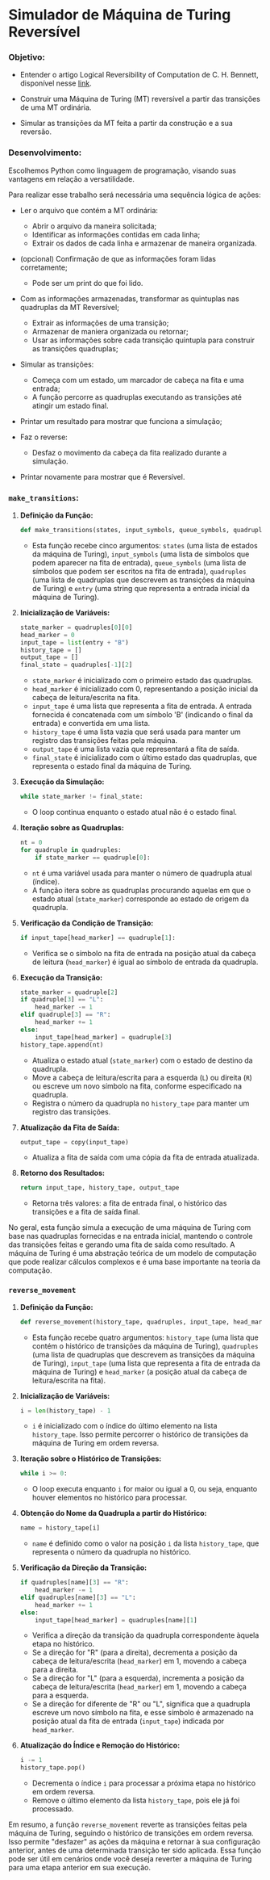 #  Simulador de Máquina de Turing Reversível

### Objetivo:
* Entender o artigo Logical Reversibility of Computation de C. H. Bennett, disponível nesse [link](https://www.dna.caltech.edu/courses/cs191/paperscs191/bennett1973.pdf).

* Construir uma Máquina de Turing (MT) reversível a partir das transições de uma MT ordinária.

* Simular as transições da MT feita a partir da construção e a sua reversão.

### Desenvolvimento:

Escolhemos Python como linguagem de programação, visando suas vantagens em relação a versatilidade.

Para realizar esse trabalho será necessária uma sequência lógica de ações:
* Ler o arquivo que contém a MT ordinária:
    * Abrir o arquivo da maneira solicitada;
    * Identificar as informações contidas em cada linha;
    * Extrair os dados de cada linha e armazenar de maneira organizada.

* (opcional) Confirmação de que as informações foram lidas corretamente;
    * Pode ser um print do que foi lido.

* Com as informações armazenadas, transformar as quintuplas nas quadruplas da MT Reversível;
    * Extrair as informações de uma transição;
    * Armazenar de maniera organizada ou retornar;
    * Usar as informações sobre cada transição quintupla para construir as transições quadruplas;

* Simular as transições:
    * Começa com um estado, um marcador de cabeça na fita e uma entrada;
    * A função percorre as quadruplas executando as transições até atingir um estado final.

* Printar um resultado para mostrar que funciona a simulação;

* Faz o reverse:
    * Desfaz o movimento da cabeça da fita realizado durante a simulação.

* Printar novamente para mostrar que é Reversível.


### `make_transitions`:

1. **Definição da Função:**
   ```python
   def make_transitions(states, input_symbols, queue_symbols, quadruples, entry):
   ```

   - Esta função recebe cinco argumentos: `states` (uma lista de estados da máquina de Turing), `input_symbols` (uma lista de símbolos que podem aparecer na fita de entrada), `queue_symbols` (uma lista de símbolos que podem ser escritos na fita de entrada), `quadruples` (uma lista de quadruplas que descrevem as transições da máquina de Turing) e `entry` (uma string que representa a entrada inicial da máquina de Turing).

2. **Inicialização de Variáveis:**
   ```python
   state_marker = quadruples[0][0]
   head_marker = 0
   input_tape = list(entry + "B")
   history_tape = []
   output_tape = []
   final_state = quadruples[-1][2]
   ```

   - `state_marker` é inicializado com o primeiro estado das quadruplas.
   - `head_marker` é inicializado com 0, representando a posição inicial da cabeça de leitura/escrita na fita.
   - `input_tape` é uma lista que representa a fita de entrada. A entrada fornecida é concatenada com um símbolo 'B' (indicando o final da entrada) e convertida em uma lista.
   - `history_tape` é uma lista vazia que será usada para manter um registro das transições feitas pela máquina.
   - `output_tape` é uma lista vazia que representará a fita de saída.
   - `final_state` é inicializado com o último estado das quadruplas, que representa o estado final da máquina de Turing.

3. **Execução da Simulação:**
   ```python
   while state_marker != final_state:
   ```

   - O loop continua enquanto o estado atual não é o estado final.

4. **Iteração sobre as Quadruplas:**
   ```python
   nt = 0
   for quadruple in quadruples:
       if state_marker == quadruple[0]:
   ```

   - `nt` é uma variável usada para manter o número de quadrupla atual (índice).
   - A função itera sobre as quadruplas procurando aquelas em que o estado atual (`state_marker`) corresponde ao estado de origem da quadrupla.

5. **Verificação da Condição de Transição:**
   ```python
   if input_tape[head_marker] == quadruple[1]:
   ```

   - Verifica se o símbolo na fita de entrada na posição atual da cabeça de leitura (`head_marker`) é igual ao símbolo de entrada da quadrupla.

6. **Execução da Transição:**
   ```python
   state_marker = quadruple[2]
   if quadruple[3] == "L":
       head_marker -= 1
   elif quadruple[3] == "R":
       head_marker += 1
   else:
       input_tape[head_marker] = quadruple[3]
   history_tape.append(nt)
   ```

   - Atualiza o estado atual (`state_marker`) com o estado de destino da quadrupla.
   - Move a cabeça de leitura/escrita para a esquerda (`L`) ou direita (`R`) ou escreve um novo símbolo na fita, conforme especificado na quadrupla.
   - Registra o número da quadrupla no `history_tape` para manter um registro das transições.

7. **Atualização da Fita de Saída:**
   ```python
   output_tape = copy(input_tape)
   ```

   - Atualiza a fita de saída com uma cópia da fita de entrada atualizada.

8. **Retorno dos Resultados:**
   ```python
   return input_tape, history_tape, output_tape
   ```

   - Retorna três valores: a fita de entrada final, o histórico das transições e a fita de saída final.

No geral, esta função simula a execução de uma máquina de Turing com base nas quadruplas fornecidas e na entrada inicial, mantendo o controle das transições feitas e gerando uma fita de saída como resultado. A máquina de Turing é uma abstração teórica de um modelo de computação que pode realizar cálculos complexos e é uma base importante na teoria da computação.


### `reverse_movement`


1. **Definição da Função:**
   ```python
   def reverse_movement(history_tape, quadruples, input_tape, head_marker):
   ```

   - Esta função recebe quatro argumentos: `history_tape` (uma lista que contém o histórico de transições da máquina de Turing), `quadruples` (uma lista de quadruplas que descrevem as transições da máquina de Turing), `input_tape` (uma lista que representa a fita de entrada da máquina de Turing) e `head_marker` (a posição atual da cabeça de leitura/escrita na fita).

2. **Inicialização de Variáveis:**
   ```python
   i = len(history_tape) - 1
   ```

   - `i` é inicializado com o índice do último elemento na lista `history_tape`. Isso permite percorrer o histórico de transições da máquina de Turing em ordem reversa.

3. **Iteração sobre o Histórico de Transições:**
   ```python
   while i >= 0:
   ```

   - O loop executa enquanto `i` for maior ou igual a 0, ou seja, enquanto houver elementos no histórico para processar.

4. **Obtenção do Nome da Quadrupla a partir do Histórico:**
   ```python
   name = history_tape[i]
   ```

   - `name` é definido como o valor na posição `i` da lista `history_tape`, que representa o número da quadrupla no histórico.

5. **Verificação da Direção da Transição:**
   ```python
   if quadruples[name][3] == "R":
       head_marker -= 1
   elif quadruples[name][3] == "L":
       head_marker += 1
   else:
       input_tape[head_marker] = quadruples[name][1]
   ```

   - Verifica a direção da transição da quadrupla correspondente àquela etapa no histórico.
   - Se a direção for "R" (para a direita), decrementa a posição da cabeça de leitura/escrita (`head_marker`) em 1, movendo a cabeça para a direita.
   - Se a direção for "L" (para a esquerda), incrementa a posição da cabeça de leitura/escrita (`head_marker`) em 1, movendo a cabeça para a esquerda.
   - Se a direção for diferente de "R" ou "L", significa que a quadrupla escreve um novo símbolo na fita, e esse símbolo é armazenado na posição atual da fita de entrada (`input_tape`) indicada por `head_marker`.

6. **Atualização do Índice e Remoção do Histórico:**
   ```python
   i -= 1
   history_tape.pop()
   ```

   - Decrementa o índice `i` para processar a próxima etapa no histórico em ordem reversa.
   - Remove o último elemento da lista `history_tape`, pois ele já foi processado.

Em resumo, a função `reverse_movement` reverte as transições feitas pela máquina de Turing, seguindo o histórico de transições em ordem reversa. Isso permite "desfazer" as ações da máquina e retornar à sua configuração anterior, antes de uma determinada transição ter sido aplicada. Essa função pode ser útil em cenários onde você deseja reverter a máquina de Turing para uma etapa anterior em sua execução.

